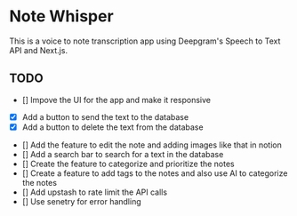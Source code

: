 # Note Whisper 

This is a voice to note transcription app using Deepgram's Speech to Text API and Next.js.

## TODO
- [] Impove the UI for the app and make it responsive
- [x] Add a button to send the text to the database
- [x] Add a button to delete the text from the database
- [] Add the feature to edit the note and adding images like that in notion
- [] Add a search bar to search for a text in the database
- [] Create the feature to categorize and prioritize the notes
- [] Create a feature to add tags to the notes and also use AI to categorize the notes
- [] Add upstash to rate limit the API calls
- [] Use senetry for error handling
